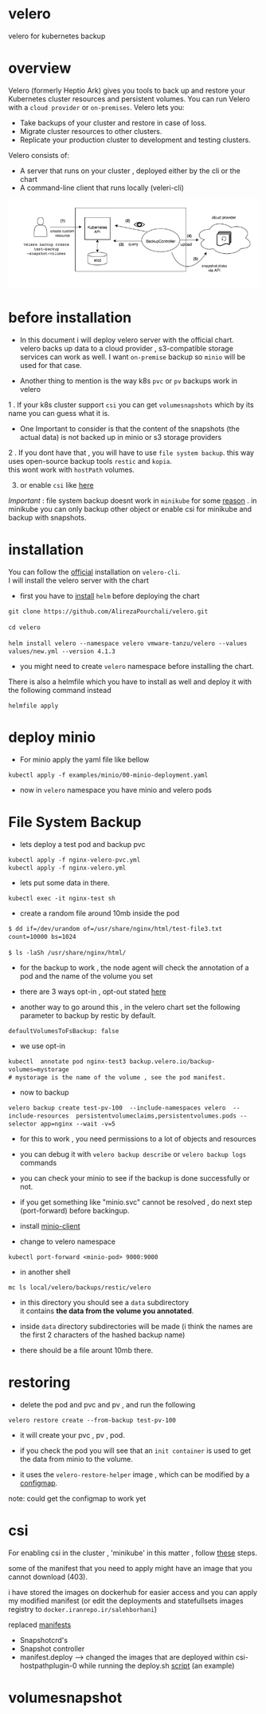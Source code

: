 # velero
velero for kubernetes backup     

# overview
Velero (formerly Heptio Ark) gives you tools to back up and restore your Kubernetes cluster resources and persistent volumes. You can run Velero with a `cloud provider` or `on-premises`. Velero lets you:

* Take backups of your cluster and restore in case of loss.
* Migrate cluster resources to other clusters.
* Replicate your production cluster to development and testing clusters.     

Velero consists of:

* A server that runs on your cluster , deployed either by the cli or the chart
* A command-line client that runs locally (veleri-cli)

![image](./resources/image.png)
# before installation
* In this document i will deploy velero server with the official chart.    
velero backs up data to a cloud provider , s3-compatible storage services can work as well. 
I want `on-premise` backup so `minio` will be used for that case.

* Another thing to mention is the way k8s `pvc` or `pv` backups work in velero    

1 . If your k8s cluster support `csi` you can get `volumesnapshots` which by its name you can guess what it is.     
* One Important to consider is that the content of the snapshots (the actual data) is not backed up in minio or s3 storage providers    
    
2 . If you dont have that , you will have to use `file system backup`. this way uses open-source backup tools `restic` and `kopia`.    
    this wont work with `hostPath` volumes.

3. or enable `csi` like [here](https://github.com/AlirezaPourchali/velero#csi)

*Important* : file system backup doesnt work in `minikube` for some [reason](https://github.com/vmware-tanzu/velero/issues/5018#issuecomment-1158966805) . in minikube you can only backup other object 
or enable csi for minikube and backup with snapshots.




# installation

You can follow the [official](https://velero.io/docs/v1.11/basic-install/) installation on `velero-cli`.    
I will install the velero server with the chart    

* first you have to [install](https://helm.sh/docs/intro/install/) `helm` before deploying the chart
```
git clone https://github.com/AlirezaPourchali/velero.git

cd velero

helm install velero --namespace velero vmware-tanzu/velero --values values/new.yml --version 4.1.3
```
* you might need to create `velero` namespace before installing the chart.

There is also a helmfile which you have to install as well and deploy it with the following command instead

```
helmfile apply
```


# deploy minio
* For minio apply the yaml file like bellow

```
kubectl apply -f examples/minio/00-minio-deployment.yaml
```

* now in `velero` namespace you have minio and velero pods


# File System Backup

* lets deploy a test pod and backup pvc

```
kubectl apply -f nginx-velero-pvc.yml
kubectl apply -f nginx-velero.yml
```

* lets put some data in there.

```
kubectl exec -it nginx-test sh
```

* create a random file around 10mb inside the pod  

```
$ dd if=/dev/urandom of=/usr/share/nginx/html/test-file3.txt count=10000 bs=1024

$ ls -laSh /usr/share/nginx/html/
```
* for the backup to work , the node agent will check the annotation of a pod and the name of the volume you set

* there are 3 ways opt-in , opt-out stated [here](https://velero.io/docs/v1.11/file-system-backup/)
* another way to go around this , in the velero chart set
the following parameter to backup by restic by default.

```
defaultVolumesToFsBackup: false
```

* we use opt-in 

```
kubectl  annotate pod nginx-test3 backup.velero.io/backup-volumes=mystorage 
# mystorage is the name of the volume , see the pod manifest.
```

* now to backup 

```
velero backup create test-pv-100  --include-namespaces velero  --include-resources  persistentvolumeclaims,persistentvolumes.pods --selector app=nginx --wait -v=5
```

* for this to work , you need permissions to a lot of objects and resources

* you can debug it with `velero backup describe` or `velero backup logs` commands 

* you can check your minio to see if the backup is done successfully or not.

* if you get something like "minio.svc" cannot be resolved , do next step (port-forward) before backingup.

* install [minio-client](https://min.io/docs/minio/linux/reference/minio-mc.html)

* change to velero namespace

```
kubectl port-forward <minio-pod> 9000:9000

```

* in another shell

```
mc ls local/velero/backups/restic/velero
```
* in this directory you should see a `data` subdirectory    
it contains **the data from the volume you annotated**.

* inside `data` directory subdirectories will be made (i think the names are the first 2 characters of the hashed backup name) 

* there should be a file arount 10mb there.

# restoring 

* delete the pod and pvc and pv , and run the following 
```
velero restore create --from-backup test-pv-100 
```
* it will create your pvc , pv , pod.

* if you check the pod you will see that an `init container` is used to get the data from minio to the volume.

* it uses the `velero-restore-helper` image , which can be modified by a [configmap](https://velero.io/docs/v1.11/file-system-backup/#customize-restore-helper-container).   

note: could get the configmap to work yet


# csi 

For enabling csi in the cluster , 'minikube' in this matter , follow [these](https://github.com/kubernetes-csi/csi-driver-host-path/blob/master/docs/deploy-1.17-and-later.md) steps.     

some of the manifest that you need to apply might have an image that you cannot download (403).    

i have stored the images on dockerhub for easier access and you can apply my modified manifest (or edit the deployments and statefullsets images registry to `docker.iranrepo.ir/salehborhani`)

replaced [manifests](./csi-manifest/)    
* Snapshotcrd's
* Snapshot controller
* manifest.deploy --> changed the images that are deployed within csi-hostpathplugin-0 while running the deploy.sh [script](https://github.com/kubernetes-csi/csi-driver-host-path/blob/master/deploy/kubernetes-1.24) (an example)


# volumesnapshot  
